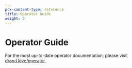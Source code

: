 ```yaml
---
pcx-content-type: reference
title: Operator Guide
weight: 5
---
```


# Operator Guide

For the most up-to-date operator documentation, please visit [drand.love/operator](https://drand.love/operator/).

